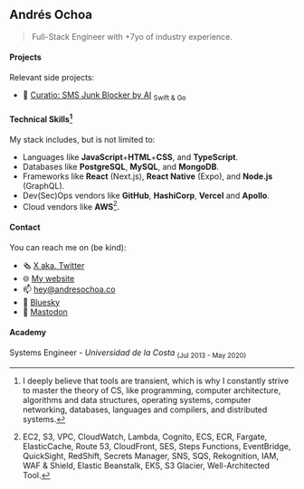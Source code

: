## Andrés Ochoa

> Full-Stack Engineer with +7yo of industry experience.

#### Projects
Relevant side projects:
- 💬 [Curatio: SMS Junk Blocker by AI](https://curatio.seudrim.com) <sub>Swift & Go<sub>

#### Technical Skills[^1]
My stack includes, but is not limited to:
- Languages like **JavaScript**+**HTML**+**CSS**, and **TypeScript**.
- Databases like **PostgreSQL**, **MySQL**, and **MongoDB**.
- Frameworks like **React** (Next.js), **React Native** (Expo), and **Node.js** (GraphQL).
- Dev(Sec)Ops vendors like **GitHub**, **HashiCorp**, **Vercel** and **Apollo**.
- Cloud vendors like **AWS**[^2].

#### Contact
You can reach me on (be kind):
- 🗞️ [X aka. Twitter](https://x.com/ochoasandres)
- 🌐 [My website](https://andresochoa.co)
- 📫 [hey@andresochoa.co](mailto:hey@andresochoa.co)
- 🦋 [Bluesky](https://bsky.app/profile/andresochoa.co)
- 🐘 [Mastodon](https://mastodon.social/@andresochoa)

#### Academy
Systems Engineer - *Universidad de la Costa* <sub>(Jul 2013 - May 2020)</sub>

[^1]: I deeply believe that tools are transient, which is why I constantly strive to master the theory of CS, like programming, computer architecture, algorithms and data structures, operating systems, computer networking, databases, languages and compilers, and distributed systems.
[^2]: EC2, S3, VPC, CloudWatch, Lambda, Cognito, ECS, ECR, Fargate, ElasticCache, Route 53, CloudFront, SES, Steps Functions, EventBridge,
QuickSight, RedShift, Secrets Manager, SNS, SQS, Rekognition, IAM, WAF & Shield, Elastic Beanstalk, EKS, S3 Glacier, Well-Architected Tool.
